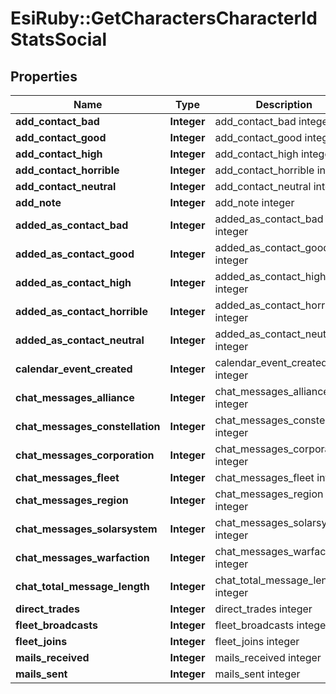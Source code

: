 # EsiRuby::GetCharactersCharacterIdStatsSocial

## Properties
Name | Type | Description | Notes
------------ | ------------- | ------------- | -------------
**add_contact_bad** | **Integer** | add_contact_bad integer | [optional] 
**add_contact_good** | **Integer** | add_contact_good integer | [optional] 
**add_contact_high** | **Integer** | add_contact_high integer | [optional] 
**add_contact_horrible** | **Integer** | add_contact_horrible integer | [optional] 
**add_contact_neutral** | **Integer** | add_contact_neutral integer | [optional] 
**add_note** | **Integer** | add_note integer | [optional] 
**added_as_contact_bad** | **Integer** | added_as_contact_bad integer | [optional] 
**added_as_contact_good** | **Integer** | added_as_contact_good integer | [optional] 
**added_as_contact_high** | **Integer** | added_as_contact_high integer | [optional] 
**added_as_contact_horrible** | **Integer** | added_as_contact_horrible integer | [optional] 
**added_as_contact_neutral** | **Integer** | added_as_contact_neutral integer | [optional] 
**calendar_event_created** | **Integer** | calendar_event_created integer | [optional] 
**chat_messages_alliance** | **Integer** | chat_messages_alliance integer | [optional] 
**chat_messages_constellation** | **Integer** | chat_messages_constellation integer | [optional] 
**chat_messages_corporation** | **Integer** | chat_messages_corporation integer | [optional] 
**chat_messages_fleet** | **Integer** | chat_messages_fleet integer | [optional] 
**chat_messages_region** | **Integer** | chat_messages_region integer | [optional] 
**chat_messages_solarsystem** | **Integer** | chat_messages_solarsystem integer | [optional] 
**chat_messages_warfaction** | **Integer** | chat_messages_warfaction integer | [optional] 
**chat_total_message_length** | **Integer** | chat_total_message_length integer | [optional] 
**direct_trades** | **Integer** | direct_trades integer | [optional] 
**fleet_broadcasts** | **Integer** | fleet_broadcasts integer | [optional] 
**fleet_joins** | **Integer** | fleet_joins integer | [optional] 
**mails_received** | **Integer** | mails_received integer | [optional] 
**mails_sent** | **Integer** | mails_sent integer | [optional] 



